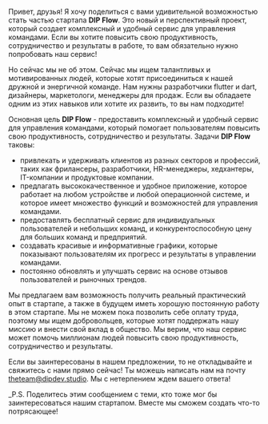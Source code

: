 Привет, друзья! Я хочу поделиться с вами удивительной возможностью стать частью стартапа **DIP Flow**. Это новый и перспективный проект, который создает комплексный и удобный сервис для управления командами. Если вы хотите повысить свою продуктивность, сотрудничество и результаты в работе, то вам обязательно нужно попробовать наш сервис!

Но сейчас мы не об этом. Сейчас мы ищем талантливых и мотивированных людей, которые хотят присоединиться к нашей дружной и энергичной команде. Нам нужны разработчики flutter и dart, дизайнеры, маркетологи, менеджеры для продаж. Если вы обладаете одним из этих навыков или хотите их развить, то вы нам подходите!

Основная цель **DIP Flow** - предоставить комплексный и удобный сервис для управления командами, который помогает пользователям повысить свою продуктивность, сотрудничество и результаты. Задачи **DIP Flow** таковы:

- привлекать и удерживать клиентов из разных секторов и профессий, таких как фрилансеры, разработчики, HR-менеджеры, хедхантеры, IT-компании и продуктовые компании.
- предлагать высококачественное и удобное приложение, которое работает на любом устройстве и любой операционной системе, и которое имеет множество функций и возможностей для управления командами.
- предоставлять бесплатный сервис для индивидуальных пользователей и небольших команд, и конкурентоспособную цену для больших команд и предприятий.
- создавать красивые и информативные графики, которые показывают пользователям их прогресс и результаты в управлении командами.
- постоянно обновлять и улучшать сервис на основе отзывов пользователей и рыночных трендов.

Мы предлагаем вам возможность получить реальный практический опыт в стартапе, а также в будущем иметь хорошую постоянную работу в этом стартапе. Мы не можем пока позволить себе оплату труда, поэтому мы ищем добровольцев, которые хотят поддержать нашу миссию и внести свой вклад в общество. Мы верим, что наш сервис может помочь миллионам людей повысить свою продуктивность, сотрудничество и результаты.

Если вы заинтересованы в нашем предложении, то не откладывайте и свяжитесь с нами прямо сейчас! Ты можешь написать нам на почту [theteam@dipdev.studio](mailto:theteam@dipdev.studio). Мы с нетерпением ждем вашего ответа!

\_P.S. Поделитесь этим сообщением с теми, кто тоже мог бы заинтересоваться нашим стартапом. Вместе мы сможем создать что-то потрясающее!
